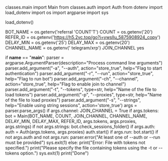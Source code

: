 classes.main import Main
from classes.auth import Auth
from dotenv import load_dotenv
import os
import argparse
import sys

load_dotenv()

BOT_NAME = os.getenv('referral 'COUNT'T')
COUNT = os.getenv('20')
REFER_ID = os.getenv('https://h5.2vc.top/go?i=ywsllu_5875908924_copy')
DELAY_MIN = os.getenv('25')
DELAY_MAX = os.getenv(20')
CHANNEL_NAME = os.getenv(' telegram/xrp')
JOIN_CHANNEL yes

if __name__ == "__main__":
    parser = argparse.ArgumentParser(description="Process command line arguments")
    parser.add_argument("-a", "--auth", action="store_true", help="Flag to start authentication")
    parser.add_argument("-r", "--run", action="store_true", help="Flag to run bot")
    parser.add_argument("-ch", "--channel", action="store_true", help="Flag to enable join to channel")
    parser.add_argument("-t", "--tokens", type=str, help="Name of the file to load tokens")
    parser.add_argument("-p", "--proxies", type=str, help="Name of the file to load proxies")
    parser.add_argument("-s", "--strings", help="Enable using string sessions", action='store_true')
    args = parser.parse_args()
    if args.channel:
        JOIN_CHANNEL = True
    if args.tokens:
        bot = Main(BOT_NAME, COUNT, JOIN_CHANNEL, CHANNEL_NAME, DELAY_MIN, DELAY_MAX, REFER_ID, args.tokens, args.proxies, args.strings)
        if not args.strings:
            bot.check_sessions_folder()
        if args.auth:
            auth = Auth(args.tokens, args.proxies)
            auth.start()
        if args.run:
            bot.start()
        if not args.auth and not args.run:
            parser.error("At least one of --auth or --run must be provided")
            sys.exit(1)
    else:
        print("Error: File with tokens not specified.")
        print("Please specify the file containing tokens using the -t or --tokens option.")
        sys.exit(1)
    print("Done")
